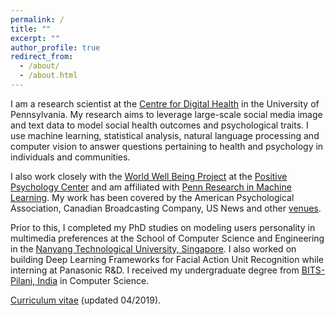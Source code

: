 ```yaml
---
permalink: /
title: ""
excerpt: ""
author_profile: true
redirect_from: 
  - /about/
  - /about.html
---
```


I am a research scientist at the [Centre for Digital Health](http://centerfordigitalhealth.upenn.edu/) in the University of Pennsylvania. My research aims to leverage large-scale social media image and text data to model social health outcomes and psychological traits. I use machine learning, statistical analysis, natural language processing and computer vision to answer questions pertaining to health and psychology in individuals and communities. 

I also work closely with the [World Well Being Project](http://www.wwbp.org/) at the [Positive Psychology Center](https://ppc.sas.upenn.edu/) and am affiliated with [Penn Research in Machine Learning](https://priml.upenn.edu/). My work has been covered by the American Psychological Association, Canadian Broadcasting Company, US News and other [venues](https://chandrasg.github.io/media/).
 
Prior to this, I completed my PhD studies on modeling users personality in multimedia preferences at the School of Computer Science and Engineering in the [Nanyang Technological University, Singapore](http://ntu.edu.sg). I also worked on building Deep Learning Frameworks for Facial Action Unit Recognition while interning at Panasonic R&D. I received my undergraduate degree from [BITS-Pilani, India](http://www.bits-pilani.ac.in/hyderabad) in Computer Science.

<a href="https://chandrasg.github.io/chandrasg.github.io/files/CV_SCG.pdf">Curriculum vitae</a> (updated 04/2019).
